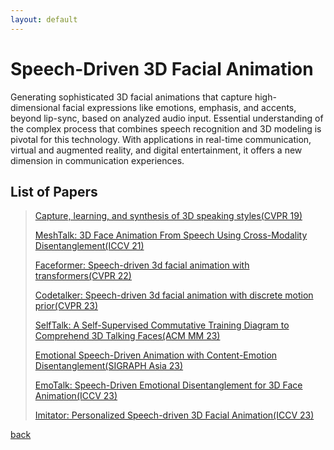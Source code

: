 ```yaml
---
layout: default
---
```


# Speech-Driven 3D Facial Animation

Generating sophisticated 3D facial animations that capture high-dimensional facial expressions like emotions, emphasis, and accents, beyond lip-sync, based on analyzed audio input. Essential understanding of the complex process that combines speech recognition and 3D modeling is pivotal for this technology. With applications in real-time communication, virtual and augmented reality, and digital entertainment, it offers a new dimension in communication experiences.

## List of Papers
> [Capture, learning, and synthesis of 3D speaking styles(CVPR 19)](http://openaccess.thecvf.com/content_CVPR_2019/papers/Cudeiro_Capture_Learning_and_Synthesis_of_3D_Speaking_Styles_CVPR_2019_paper.pdf)
>
> [MeshTalk: 3D Face Animation From Speech Using Cross-Modality Disentanglement(ICCV 21)](http://openaccess.thecvf.com/content/ICCV2021/papers/Richard_MeshTalk_3D_Face_Animation_From_Speech_Using_Cross-Modality_Disentanglement_ICCV_2021_paper.pdf)
>
> [Faceformer: Speech-driven 3d facial animation with transformers(CVPR 22)](https://openaccess.thecvf.com/content/CVPR2022/papers/Fan_FaceFormer_Speech-Driven_3D_Facial_Animation_With_Transformers_CVPR_2022_paper.pdf)
>
> [Codetalker: Speech-driven 3d facial animation with discrete motion prior(CVPR 23)](http://openaccess.thecvf.com/content/CVPR2023/papers/Xing_CodeTalker_Speech-Driven_3D_Facial_Animation_With_Discrete_Motion_Prior_CVPR_2023_paper.pdf)
>
> [SelfTalk: A Self-Supervised Commutative Training Diagram to Comprehend 3D Talking Faces(ACM MM 23)](https://arxiv.org/pdf/2306.10799.pdf)
>
> [Emotional Speech-Driven Animation with Content-Emotion Disentanglement(SIGRAPH Asia 23)](https://arxiv.org/pdf/2306.08990.pdf)
>
> [EmoTalk: Speech-Driven  Emotional Disentanglement for 3D Face Animation(ICCV 23)](https://openaccess.thecvf.com/content/ICCV2023/html/Peng_EmoTalk_Speech-Driven_Emotional_Disentanglement_for_3D_Face_Animation_ICCV_2023_paper.html)
>
> [Imitator: Personalized Speech-driven 3D Facial Animation(ICCV 23)](https://openaccess.thecvf.com/content/ICCV2023/html/Thambiraja_Imitator_Personalized_Speech-driven_3D_Facial_Animation_ICCV_2023_paper.html)
>

[back](../index.html)
